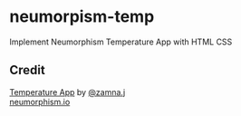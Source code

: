 # neumorpism-temp
Implement Neumorphism Temperature App with HTML CSS

## Credit 
[Temperature App](https://www.instagram.com/p/B_Hco69JVDv/) by [@zamna.j](https://www.instagram.com/zamna.j/)\
[neumorphism.io](https://neumorphism.io/)